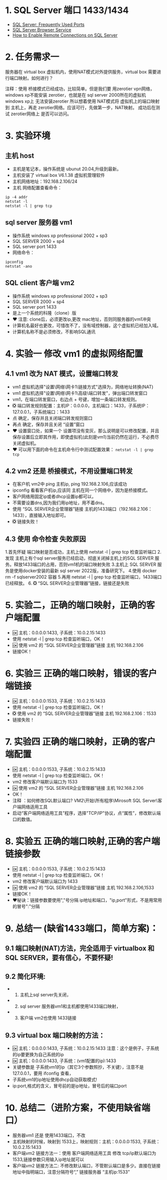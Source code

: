 # 1. SQL Server 端口 1433/1434
- [SQL Server: Frequently Used Ports](https://social.technet.microsoft.com/wiki/contents/articles/13106.sql-server-frequently-used-ports.aspx)
- [SQL Server Browser Service](https://learn.microsoft.com/en-us/previous-versions/sql/sql-server-2008-r2/ms181087(v=sql.105)?redirectedfrom=MSDN)
- [How to Enable Remote Connections on SQL Server](https://social.technet.microsoft.com/wiki/contents/articles/1533.how-to-enable-remote-connections-on-sql-server.aspx)


# 2. 任务需求一
  服务器在 virtual box 虚拟机内，使用NAT模式对外提供服务，virtual box 需要进行端口映射。如何进行？
  
  注释：使用 桥接模式已经成功，比较简单。但是我们要 用zerotier vpn网络，
   windows xp不能安装 zerotier，也就是在 sql server 2000所在的虚拟机 windows xp上 无法安装zerotier
   所以想着使用 NAT模式将 虚拟机上的端口映射到 主机上，再走 zerotier网络。应该可行，先做第一步，NAT映射。
   成功后在测试 zerotier网络上 是否可以访问。
   
# 3. 实验环境 
## 主机 host
 - 主机是笔记本，操作系统是 ubunut 20.04,升级到最新。
 - 主机安装了 virtual box V6.1.38 虚拟机管理软件
 - 主机网络地址：192.168.2.106/24
 - 主机 网络配置查看命令：
  ```
  ip -4 addr
  netstat -l
  netstat -l | grep tcp
  ```

## sql server 服务器 vm1
 - 操作系统 windows xp professional 2002 + sp3
 - SQL SERVER 2000 + sp4
 - SQL server port 1433
 - 网络命令：
 ```
 ipconfig
 netstat -ano
 ```
## SQL client 客户端 vm2
- 操作系统 windows xp professional 2002 + sp3
- SQL SERVER 2000 + sp4
- SQL server port 1433
- 是上一个系统的科隆（clone）版
- ❤️ 注意: clone后，必须更改ip,更改 mac地址，否则同服务器的vm1冲突
- 计算机名最好也更改，可惜改不了，没有域控制器，这个虚拟机已经加入域。
- 计算机名称不是必须修改，不影响SQL通讯

# 4. 实验一 修改 vm1 的虚拟网络配置
## 4.1 vm1 改为 NAT 模式，设置端口转发
  - vm1 虚拟机选择"设置\网络\网卡1\链接方式"选择为，网络地址转换(NAT)
  - vm1 虚拟机选择"设置\网络\网卡1\高级\端口转发"，弹出端口转发窗口
  - vm1，在端口转发窗口，右边点 + 号键，增加一条端口转发规则。
  - ❎ 端口转发规则配置：主机IP：0.0.0.0，主机端口：1433，子系统IP：127.0.0.1，子系统端口：1433
  - 点 确定，保存并且关闭端口转发规则窗口
  - 再点 确定，保存并且关闭 “设置”窗口
  - ❤️ 设置窗口处，如果一个 设置项没有变灰，那么说明是可以修改配置，并且保存设置后立即其作用，即使虚拟机(此刻是vm1)当前仍然在运行，不必费尽关闭虚拟机。
  - ❤️ 可以用下面的命令在主机命令行中测试配置效果： ``` netstat -l | grep tcp ```

## 4.2 vm2 还是 桥接模式，不用设置端口转发
  - 在客户机 vm2中 ping 主机ip, ping 192.168.2.106,应该成功
  - ipconfig 看看客户机ip,应该同 主机在同一个网络中，因为是桥接模式。
  - 客户网络用固定ip或者dhcp设置ip都可以，
  - 不需要设置dns,因为我们用ip地址，用不着dns。
  - 使用 “SQL SERVER企业管理器”链接 主机的1433端口（192.168.2.106：1433），直接输入地址即可。
  - ❎ 链接失败！


## 4.3 使用 命令检查 失败原因
  1.首先怀疑 端口映射是否成功，主机上使用  netstat -l | grep tcp 检查监听端口
  2.发现 主机上有个sql server服务已经启动，彻底关闭掉主机上的SQL SERVER 服务。释放1433端口的占用，否则vm1机的端口映射失败
  3.主机上 SQL SERVER 服务是使用docker安装的最新 sql server 2022版，准备研究下。
  4.使用 docker rm -f sqlserver2002 容器
  5.再用  netstat -l | grep tcp 检查监听端口，1433端口已经释放。
  6. ❎  “SQL SERVER企业管理器”链接，链接还是失败
  
# 5. 实验二，正确的端口映射，正确的客户端配置 
 - 🆗 主机：0.0.0.0:1433, 子系统：10.0.2.15:1433
 - 使用 netstat -l | grep tcp 检查监听端口，OK！
 - 🆗 使用 vm2 的 “SQL SERVER企业管理器”链接 主机 192.168.2.106
 - 链接OK！

# 6. 实验三 正确的端口映射，错误的客户端链接
 -  🆗 主机：0.0.0.0:1533, 子系统：10.0.2.15:1433
 -  使用 netstat -l | grep tcp 检查监听端口，OK！
 -  ❎ 使用 vm2 的 “SQL SERVER企业管理器”链接 主机 192.168.2.106：1533
 -  链接失败！

# 7. 实验四 正确的端口映射，正确的客户端配置
 -  🆗 主机：0.0.0.0:1533, 子系统：10.0.2.15:1433
 - 使用 netstat -l | grep tcp 检查监听端口，OK！
 - vm2 修改客户端默认端口为 1533
 - 🆗 使用 vm2 的 “SQL SERVER企业管理器”链接 主机 192.168.2.106
 - OK！
 - 注释 ：如何修改SQL默认端口? VM2\开始\所有程序\Mirosoft SQL Server\客户端网络适用工具
 -   启动“客户端网络适用工具”程序，选择"TCP/IP"协议，点“属性”，修改默认端口的数值。

# 8. 实验五 正确的端口映射,正确的客户端链接参数
  -  🆗 主机：0.0.0.0:1533, 子系统：10.0.2.15:1433
  -  使用 netstat -l | grep tcp 检查监听端口，OK！
  -  vm2 修改客户端默认端口为 1433
  -  🆗 使用 vm2 的 “SQL SERVER企业管理器”链接 主机 192.168.2.106,1533
  -  链接OK！
  -  ❤️秘诀：链接参数要使用","号分隔 ip地址和端口，"ip,port"形式，不是用常用的冒号":"分隔
 
 # 9. 总结一 (缺省1433端口，简单方案)：
   ## 9.1 端口映射(NAT)方法，完全适用于 virtualbox 和 SQL SERVER，要有信心，不要怀疑!
   ## 9.2 简化环境: 
   - 1. 主机上sql server先关闭，
   - 2. sql server 服务器vm1和主机都使用1433端口映射，
   - 3. 客户端 vm2也使用 1433链接


   ## 9.3 virtual box 端口映射的方法：
   - 🆗 主机：0.0.0.0:1433, 子系统：10.0.2.15:1433  注意：这个是例子，子系统的ip要更换为自己系统的ip
   - 🆗 主机：0.0.0.0:1433, 子系统：(vm1配置的ip):1433
   - 关键参数是 子系统vm1的ip（其它3个参数照抄，不关键），注意不是 127.0.0.1，要用 ifconfig 查看，
   - 子系统vm1的ip地址使用dhcp自动获取模式!
   - ip:port,格式的含义，冒号前的是ip地址，冒号后的端口port
   
# 10. 总结二（进阶方案，不使用缺省端口）
  - 服务器vm1 还是 使用1433端口，不改
  - 主机映射的时候，映射到 1533上，映射规则：主机：0.0.0.0:1533, 子系统：10.0.2.15:1433
  - 客户端vm2 链接方法一：使用 客户端网络适用工具 修改 tcp/ip默认端口为 1533,链接参数只用输入ip地址就可以
  - 客户端vm2 链接方法二: 不修改默认端口，不管默认端口是多少。直接在链接地址中指明端口，注意分隔符号“,” 链接服务器 “主机ip:1533”
   
